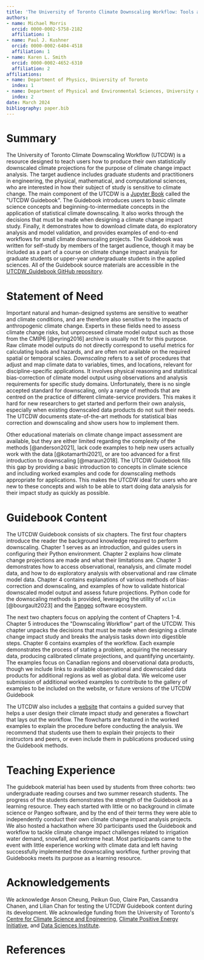 ```yaml
---
title: 'The University of Toronto Climate Downscaling Workflow: Tools and Resources for Climate Change Impact Analysis'
authors:
- name: Michael Morris
  orcid: 0000-0002-5758-2182
  affiliation: 1
- name: Paul J. Kushner
  orcid: 0000-0002-6404-4518
  affiliation: 1
- name: Karen L. Smith
  orcid: 0000-0002-4652-6310
  affiliation: 2
affiliations:
- name: Department of Physics, University of Toronto
  index: 1
- name: Department of Physical and Environmental Sciences, University of Toronto Scarborough
  index: 2
date: March 2024
bibliography: paper.bib
---
```


# Summary

The University of Toronto Climate Downscaling Workflow (UTCDW) is a resource designed to teach users how to produce their own statistically downscaled climate projections for the purpose of climate change impact analysis. The target audience includes graduate students and practitioners in engineering, the physical, mathematical, and computational sciences, who are interested in how their subject of study is sensitive to climate change. The main component of the UTCDW is a [Jupyter Book](https://utcdw.physics.utoronto.ca/UTCDW_Guidebook/README.html) called the "UTCDW Guidebook". The Guidebook introduces users to basic climate science concepts and beginning-to-intermediate concepts in the application of statistical climate downscaling. It also works through the decisions that must be made when designing a climate change impact study. Finally, it demonstrates how to download climate data, do exploratory analysis and model validation, and provides examples of end-to-end workflows for small climate downscaling projects. The Guidebook was written for self-study by members of the target audience, though it may be included as a part of a course on climate change impact analysis for graduate students or upper-year undergraduate students in the applied sciences. All of the Guidebook source materials are accessible in the [UTCDW_Guidebook GitHub repository](https://github.com/mikemorris12/UTCDW_Guidebook).

# Statement of Need

Important natural and human-designed systems are sensitive to weather and climate conditions, and are therefore also sensitive to the impacts of anthropogenic climate change. Experts in these fields need to assess climate change risks, but unprocessed climate model output such as those from the CMIP6 [@eyring2016] archive is usually not fit for this purpose. Raw climate model outputs do not directly correspond to useful metrics for calculating loads and hazards, and are often not available on the required spatial or temporal scales. *Downscaling* refers to a set of procedures that adjust and map climate data to variables, times, and locations, relevant for discipline-specific applications. It involves physical reasoning and statistical bias-correction of climate model output using observations and analysis requirements for specific study domains. Unfortunately, there is no single accepted standard for downscaling, only a range of methods that are centred on the practice of different climate-service providers. This makes it hard for new researchers to get started and perform their own analysis, especially when existing downscaled data products do not suit their needs. The UTCDW documents state-of-the-art methods for statistical bias correction and downscaling and show users how to implement them. 

Other educational materials on climate change impact assessment are available, but they are either limited regarding the complexity of the methods [@anderson2021], lack code examples to help new users actually work with the data [@kotamarthi2021], or are too advanced for a first introduction to downscaling [@maraun2018]. The UTCDW Guidebook fills this gap by providing a basic introduction to concepts in climate science and including worked examples and code for downscaling methods appropriate for applications. This makes the UTCDW ideal for users who are new to these concepts and wish to be able to start doing data analysis for their impact study as quickly as possible.

# Guidebook Content

The UTCDW Guidebook consists of six chapters. The first four chapters introduce the reader the background knowledge required to perform downscaling. Chapter 1 serves as an introduction, and guides users in configuring their Python environment. Chapter 2 explains how climate change projections are made and what their limitations are. Chapter 3 demonstrates how to access observational, reanalysis, and climate model data, and how to do exploratory analysis with observational and raw climate model data. Chapter 4 contains explanations of various methods of bias-correction and downscaling, and examples of how to validate historical downscaled model output and assess future projections. Python code for the downscaling methods is provided, leveraging the utility of ``xclim`` [@bourgault2023] and the [Pangeo](https://pangeo.io/packages.html) software ecosystem.

The next two chapters focus on applying the content of Chapters 1-4. Chapter 5 introduces the "Downscaling Workflow" part of the UTCDW. This chapter unpacks the decisions that must be made when designing a climate change impact study and breaks the analysis tasks down into digestible steps. Chapter 6 contains examples of the workflow. Each example demonstrates the process of stating a problem, acquiring the necessary data, producing calibrated climate projections, and quantifying uncertainty. The examples focus on Canadian regions and observational data products, though we include links to available observational and downscaled data products for additional regions as well as global data. We welcome user submission of additional worked examples to contribute to the gallery of examples to be included on the website, or future versions of the UTCDW Guidebook

The UTCDW also includes a [website](https://utcdw.physics.utoronto.ca/) that contains a guided survey that helps a user design their climate impact study and generates a flowchart that lays out the workflow. The flowcharts are featured in the worked examples to explain the procedure before conducting the analysis. We recommend that students use them to explain their projects to their instructors and peers, or even include them in publications produced using the Guidebook methods.

# Teaching Experience

The guidebook material has been used by students from three cohorts: two undergraduate reading courses and two summer research students. The progress of the students demonstrates the strength of the Guidebook as a learning resource. They each started with little or no background in climate science or Pangeo software, and by the end of their terms they were able to independently conduct their own climate change impact analysis projects. We also hosted a hackathon where 30 participants used the Guidebook and workflow to tackle climate change impact challenges related to irrigation water demand, snowfall, and extreme heat. Most participants came to the event with little experience working with climate data and left having successfully implemented the downscaling workflow, further proving that Guidebooks meets its purpose as a learning resource.

# Acknowledgements

We acknowledge Anson Cheung, Peikun Guo, Claire Pan, Cassandra Chanen, and Lilian Chan for testing the UTCDW Guidebook content during its development. We acknowledge funding from the University of Toronto's [Centre for Climate Science and Engineering](https://uoftcse.ca/), [Climate Positive Energy Initiative](https://cpe.utoronto.ca/), and [Data Sciences Institute](https://datasciences.utoronto.ca/).

# References